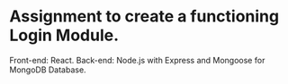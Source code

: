 # Assignment to create a functioning Login Module.
Front-end: React.
Back-end: Node.js with Express and Mongoose for MongoDB Database.
